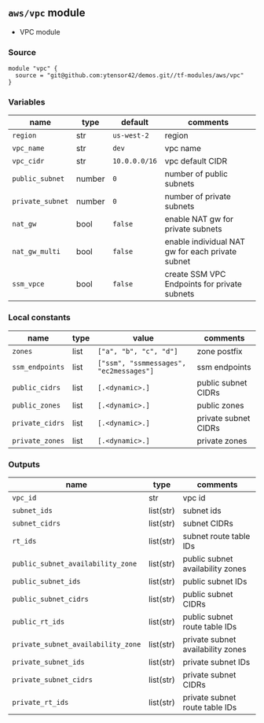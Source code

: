 ## `aws/vpc` module

- VPC module

### Source
  ```
  module "vpc" {
    source = "git@github.com:ytensor42/demos.git//tf-modules/aws/vpc"
  }
  ```

### Variables

  |name|type|default|comments|
  |---|---|---|---|
  |`region`|str|`us-west-2`|region|
  |`vpc_name`|str|`dev`|vpc name|
  |`vpc_cidr`|str|`10.0.0.0/16`|vpc default CIDR|
  |`public_subnet`|number|`0`|number of public subnets|
  |`private_subnet`|number|`0`|number of private subnets|
  |`nat_gw`|bool|`false`|enable NAT gw for private subnets|
  |`nat_gw_multi`|bool|`false`|enable individual NAT gw for each private subnet|
  |`ssm_vpce`|bool|`false`|create SSM VPC Endpoints for private subnets|


### Local constants

  |name|type|value|comments|
  |----|----|-----|--------|
  |`zones`|list|`["a", "b", "c", "d"]`|zone postfix|
  |`ssm_endpoints`|list|`["ssm", "ssmmessages", "ec2messages"]`|ssm endpoints|
  |`public_cidrs`|list|`[.<dynamic>.]`|public subnet CIDRs|
  |`public_zones`|list|`[.<dynamic>.]`|public zones|
  |`private_cidrs`|list|`[.<dynamic>.]`|private subnet CIDRs|
  |`private_zones`|list|`[.<dynamic>.]`|private zones|


### Outputs

  |name|type|comments|
  |---|---|---|
  |`vpc_id`|str|vpc id|
  |`subnet_ids`|list(str)|subnet ids|
  |`subnet_cidrs`|list(str)|subnet CIDRs|
  |`rt_ids`|list(str)|subnet route table IDs|
  |`public_subnet_availability_zone`|list(str)|public subnet availability zones|
  |`public_subnet_ids`|list(str)|public subnet IDs|
  |`public_subnet_cidrs`|list(str)|public subnet CIDRs|
  |`public_rt_ids`|list(str)|public subnet route table IDs|
  |`private_subnet_availability_zone`|list(str)|private subnet availability zones|
  |`private_subnet_ids`|list(str)|private subnet IDs|
  |`private_subnet_cidrs`|list(str)|private subnet CIDRs|
  |`private_rt_ids`|list(str)|private subnet route table IDs|
